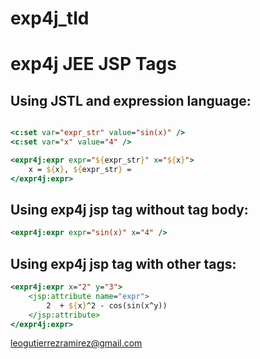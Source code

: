 # exp4j_tld

# exp4j JEE JSP Tags

## Using JSTL and expression language:
```jsp

<c:set var="expr_str" value="sin(x)" />
<c:set var="x" value="4" />

<expr4j:expr expr="${expr_str}" x="${x}">
    x = ${x}, ${expr_str} = 
</expr4j:expr>
```

## Using exp4j jsp tag without tag body:

```jsp
<expr4j:expr expr="sin(x)" x="4" />
```

## Using exp4j jsp tag with other tags:

```jsp
<expr4j:expr x="2" y="3">
    <jsp:attribute name="expr">
        2  + ${x}^2 - cos(sin(x^y))
    </jsp:attribute>
</expr4j:expr>
```

leogutierrezramirez@gmail.com